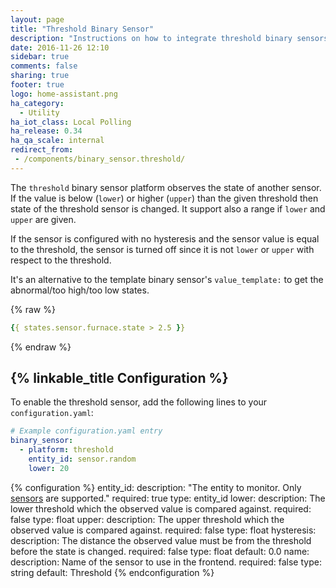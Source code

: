 ```yaml
---
layout: page
title: "Threshold Binary Sensor"
description: "Instructions on how to integrate threshold binary sensors into Home Assistant."
date: 2016-11-26 12:10
sidebar: true
comments: false
sharing: true
footer: true
logo: home-assistant.png
ha_category:
  - Utility
ha_iot_class: Local Polling
ha_release: 0.34
ha_qa_scale: internal
redirect_from:
 - /components/binary_sensor.threshold/
---
```


The `threshold` binary sensor platform observes the state of another sensor. If the value is below (`lower`) or higher (`upper`) than the given threshold then state of the threshold sensor is changed. It support also a range if `lower` and `upper` are given.

If the sensor is configured with no hysteresis and the sensor value is equal to the threshold, the sensor is turned off since it is not `lower` or `upper` with respect to the threshold.

It's an alternative to the template binary sensor's `value_template:` to get the abnormal/too high/too low states.

{% raw %}
```yaml
{{ states.sensor.furnace.state > 2.5 }}
```
{% endraw %}

## {% linkable_title Configuration %}

To enable the threshold sensor, add the following lines to your `configuration.yaml`:

```yaml
# Example configuration.yaml entry
binary_sensor:
  - platform: threshold
    entity_id: sensor.random
    lower: 20
```

{% configuration %}
entity_id:
  description: "The entity to monitor. Only [sensors](/components/sensor/) are supported."
  required: true
  type: entity_id
lower:
  description: The lower threshold which the observed value is compared against.
  required: false
  type: float
upper:
  description: The upper threshold which the observed value is compared against.
  required: false
  type: float
hysteresis:
  description: The distance the observed value must be from the threshold before the state is changed.
  required: false
  type: float
  default: 0.0
name:
  description:  Name of the sensor to use in the frontend.
  required: false
  type: string
  default: Threshold
{% endconfiguration %}
